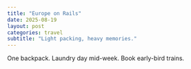 ```yaml
---
title: "Europe on Rails"
date: 2025-08-19
layout: post
categories: travel
subtitle: "Light packing, heavy memories."
---
```


One backpack. Laundry day mid-week. Book early-bird trains.